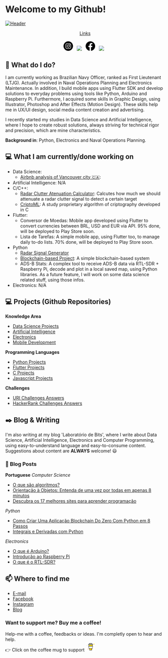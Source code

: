# Welcome to my Github!

[![Header](https://laboratoriodebits.com.br/wp-content/uploads/2021/11/@colt7r.png "Header")](https://laboratoriodebits.com.br/)

<p align='center'>
  <u>Links</u><br><br>
<a href="https://instagram.com/colt7r"><img height="30" src="https://github.com/ygordev/ygordev/blob/main/instagram.png?raw=true"></a>&nbsp;&nbsp;
<a href="https://www.linkedin.com/in/ygor-moreira-lima-ba9096195/"><img height="30" src="https://github.com/ygordev/ygordev/blob/main/linkedin.png?raw=true"></a>&nbsp;&nbsp;
<a href="https://facebook.com/ywml10"><img height="30" src="https://github.com/ygordev/ygordev/blob/main/facebook.png?raw=true"></a>&nbsp;&nbsp;
<a href="https://laboratoriodebits.com.br"><img height="30" src="https://github.com/ygordev/ygordev/blob/main/link.png?raw=true"></a>&nbsp;&nbsp;
</p>

## 💼 What do I do?
I am currently working as Brazilian Navy Officer, ranked as First Lieutenant (LTJG). Actually involved in Naval Operations Planning and Electronics Maintenance. In addition, I build mobile apps using Flutter SDK and develop solutions to everyday problems using tools like Python, Arduino and Raspberry Pi. Furthermore, I acquired some skills in Graphic Design, using Illustrator, Photoshop and After Effects (Motion Design). These skills help me in UX/UI design, social media content creation and advertising.

I recently started my studies in Data Science and Artificial Intelligence, where I hope to create robust solutions, always striving for technical rigor and precision, which are mine characteristics.

**Background in**: Python, Electronics and Naval Operations Planning.

## 💻  What I am currently/done working on
- Data Science: 
  - [Airbnb analysis of Vancouver city 🇨🇦](#): 
- Artificial Intelligence: N/A
- C/C++: 
  - [Radar Clutter Atenuation Calculator](https://github.com/ygordev/C/blob/main/calculaAtenuacaoClutter.c): Calcutes how much we should attenuate a radar clutter signal to detect a certain target
  - [CriptoML](https://github.com/ygordev/C/blob/main/CriptoML.c): A study proprietary algorithm of criptography developed in C
- Flutter:
  - Conversor de Moedas: Mobile app developed using Flutter to convert currencies between BRL, USD and EUR via API. 95% done, will be deployed to Play Store soon.
  - Lista de Tarefas: A simple mobile app, using Flutter too, to manage daily to-do lists. 70% done, will be deployed to Play Store soon.
- Python
  - [Radar Signal Generator](https://github.com/ygordev/Electronics/blob/main/Gr%C3%A1fico_Pulso_Radar_Duty_Cycle.ipynb)
  - [Blockchain-based Project](https://colab.research.google.com/drive/1hRYdMY4uuIg2ilXc4MxzyqI0UwMYftCe?usp=sharing): A simple blockchain-based system
  - ADS-B Stats: A complex tool to receive ADS-B data via RTL-SDR + Raspberry Pi, decode and plot in a local saved map, using Python libraries. As a future feature, I will work on some data science related stuff, using those infos.
- Electronics: N/A

## 💻 Projects (Github Repositories)

**Knowledge Area**
- [Data Science Projects](https://github.com/ygordev/Data-Science)
- [Artificial Intelligence](https://github.com/ygordev/Artificial-Intelligence)
- [Electronics](https://github.com/ygordev/Electronics)
- [Mobile Development](https://github.com/ygordev/Mobile-Development)

**Programming Languages**
- [Python Projects](https://github.com/ygordev/Python)
- [Flutter Projects](https://github.com/ygordev/Flutter)
- [C Projects](https://github.com/ygordev/C)
- [Javascript Projects](https://github.com/ygordev/JavaScript)

**Challenges**
- [URI Challenges Answers](https://github.com/ygordev/URI)
- [HackerRank Challenges Answers](https://github.com/ygordev/#)

## ✒️ Blog & Writing 
I'm also writing at my blog 'Laboratório de Bits', where I write about Data Science, Artificial Intelligence, Electronics and Computer Programming, using easy-to-understand language and easy-to-consume content. Suggestions about content are **ALWAYS** welcome! 😃

### 📰  Blog Posts
**Portuguese**
*Computer Science*
- [O que são algoritmos?](https://laboratoriodebits.com.br/o-que-e-algoritmo/)
- [Orientação à Objetos: Entenda de uma vez por todas em apenas 8 minutos](https://laboratoriodebits.com.br/orientacao-a-objetos-tudo-o-que-voce-precisa-saber/)
- [Descubra os 17 melhores sites para aprender programação](https://laboratoriodebits.com.br/8-melhores-sites-para-aprender-programacao/)

*Python*
- [Como Criar Uma Aplicação Blockchain Do Zero Com Python em 8 Passos](https://laboratoriodebits.com.br/como-criar-uma-aplicacao-blockchain-do-zero-com-python/)
- [Integrais e Derivadas com Python](https://laboratoriodebits.com.br/integrais-e-derivadas-com-python-saiba-como/)

*Electronics*
- [O que é Arduino?](https://laboratoriodebits.com.br/o-que-e-arduino/)
- [Introdução ao Raspberry Pi](https://laboratoriodebits.com.br/o-que-e-o-raspberry-pi/)
- [O que é o RTL-SDR?](https://laboratoriodebits.com.br/o-que-e-o-rtl-sdr/)

## 📫  Where to find me
- [E-mail](mailto:admin@laboratoriodebits.com.br)
- [Facebook](https://facebook.com/ywml10)
- [Instagram](https://instagram.com/colt7r)
- [Blog](https://www.laboratoriodebits.com.br/)

### Want to support me? Buy me a coffee!
Help-me with a coffee, feedbacks or ideas. I'm completly open to hear and help. <br>
👉  Click on the coffee mug to support <a href="https://www.buymeacoffee.com/ygordev"><img height="30" src="https://github.com/ygordev/ygordev/blob/main/by-me-a-coffee.png?raw=true"></a>&nbsp;&nbsp;

<!--
**ygordev/ygordev** is a ✨ _special_ ✨ repository because its `README.md` (this file) appears on your GitHub profile.

Here are some ideas to get you started:

- 🔭 I’m currently working on ...
- 🌱 I’m currently learning ...
- 👯 I’m looking to collaborate on ...
- 🤔 I’m looking for help with ...
- 💬 Ask me about ...
- 📫 How to reach me: ...
- 😄 Pronouns: ...
- ⚡ Fun fact: ...
-->

